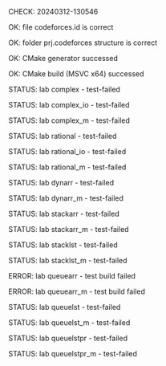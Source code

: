 CHECK: 20240312-130546
OK: file codeforces.id is correct
OK: folder prj.codeforces structure is correct
OK: CMake generator successed
OK: CMake build (MSVC x64) successed
STATUS: lab complex - test-failed
STATUS: lab complex_io - test-failed
STATUS: lab complex_m - test-failed
STATUS: lab rational - test-failed
STATUS: lab rational_io - test-failed
STATUS: lab rational_m - test-failed
STATUS: lab dynarr - test-failed
STATUS: lab dynarr_m - test-failed
STATUS: lab stackarr - test-failed
STATUS: lab stackarr_m - test-failed
STATUS: lab stacklst - test-failed
STATUS: lab stacklst_m - test-failed
ERROR: lab queuearr - test build failed
ERROR: lab queuearr_m - test build failed
STATUS: lab queuelst - test-failed
STATUS: lab queuelst_m - test-failed
STATUS: lab queuelstpr - test-failed
STATUS: lab queuelstpr_m - test-failed
